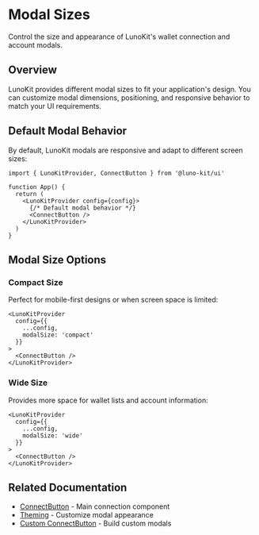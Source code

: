 # Modal Sizes

Control the size and appearance of LunoKit's wallet connection and account modals.

## Overview

LunoKit provides different modal sizes to fit your application's design. You can customize modal dimensions, positioning, and responsive behavior to match your UI requirements.

## Default Modal Behavior

By default, LunoKit modals are responsive and adapt to different screen sizes:

```tsx
import { LunoKitProvider, ConnectButton } from '@luno-kit/ui'

function App() {
  return (
    <LunoKitProvider config={config}>
      {/* Default modal behavior */}
      <ConnectButton />
    </LunoKitProvider>
  )
}
```

## Modal Size Options

### Compact Size

Perfect for mobile-first designs or when screen space is limited:

```tsx
<LunoKitProvider 
  config={{
    ...config,
    modalSize: 'compact'
  }}
>
  <ConnectButton />
</LunoKitProvider>
```

### Wide Size  

Provides more space for wallet lists and account information:

```tsx
<LunoKitProvider
  config={{
    ...config,
    modalSize: 'wide'
  }}
>
  <ConnectButton />
</LunoKitProvider>
```

## Related Documentation

- [ConnectButton](/getting-started/connect-button) - Main connection component
- [Theming](/getting-started/theming) - Customize modal appearance
- [Custom ConnectButton](/advanced/custom-connect-button) - Build custom modals
